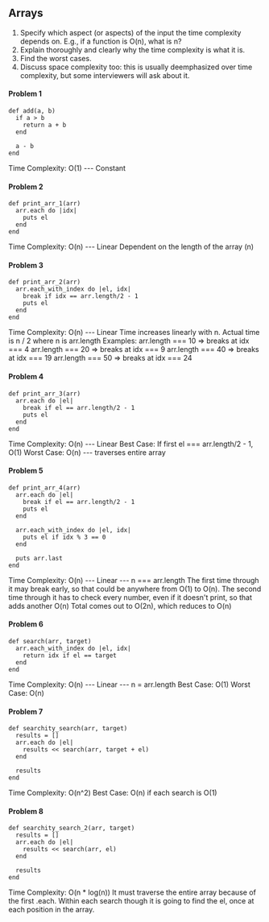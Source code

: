 ## Arrays
1. Specify which aspect (or aspects) of the input the time complexity depends on. E.g., if a function is O(n), what is n?
2. Explain thoroughly and clearly why the time complexity is what it is.
3. Find the worst cases.
4. Discuss space complexity too: this is usually deemphasized over time complexity, but some interviewers will ask about it.

#### Problem 1
```
def add(a, b)
  if a > b
    return a + b
  end

  a - b
end
```
Time Complexity: O(1)  ---  Constant

#### Problem 2
```
def print_arr_1(arr)
  arr.each do |idx|
    puts el
  end
end
```
Time Complexity: O(n) --- Linear
Dependent on the length of the array (n)

#### Problem 3
```
def print_arr_2(arr)
  arr.each_with_index do |el, idx|
    break if idx == arr.length/2 - 1
    puts el
  end
end
```
Time Complexity: O(n) --- Linear
Time increases linearly with n.  Actual time is n / 2 where n is arr.length
Examples: arr.length === 10 => breaks at idx === 4
          arr.length === 20 => breaks at idx === 9
          arr.length === 40 => breaks at idx === 19
          arr.length === 50 => breaks at idx === 24

#### Problem 4
```
def print_arr_3(arr)
  arr.each do |el|
    break if el == arr.length/2 - 1
    puts el
  end
end
```
Time Complexity: O(n) --- Linear
Best Case: If first el === arr.length/2 - 1, O(1)
Worst Case: O(n) --- traverses entire array

#### Problem 5
```
def print_arr_4(arr)
  arr.each do |el|
    break if el == arr.length/2 - 1
    puts el
  end

  arr.each_with_index do |el, idx|
    puts el if idx % 3 == 0
  end

  puts arr.last
end
```
Time Complexity: O(n) --- Linear --- n === arr.length
The first time through it may break early, so that could be anywhere from O(1) to O(n).
The second time through it has to check every number, even if it doesn't print, so that adds another O(n)
Total comes out to O(2n), which reduces to O(n)

#### Problem 6
```
def search(arr, target)
  arr.each_with_index do |el, idx|
    return idx if el == target
  end
end
```
Time Complexity: O(n) --- Linear --- n = arr.length
Best Case: O(1)
Worst Case: O(n)

#### Problem 7
```
def searchity_search(arr, target)
  results = []
  arr.each do |el|
    results << search(arr, target + el)
  end

  results  
end
```
Time Complexity: O(n^2)
Best Case: O(n) if each search is O(1)

#### Problem 8
```
def searchity_search_2(arr, target)
  results = []
  arr.each do |el|
    results << search(arr, el)
  end

  results  
end
```
Time Complexity: O(n * log(n))
It must traverse the entire array because of the first .each.  Within each search though it is going to find the el, once at each position in the array.
